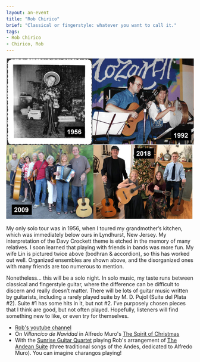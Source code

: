 ```yaml
---
layout: an-event
title: "Rob Chirico"
brief: "Classical or fingerstyle: whatever you want to call it."
tags:
- Rob Chirico
- Chirico, Rob
---
```


![RobChirico](/pics/20221024-RobChirico.jpg)

My only solo tour was in 1956, when I toured my grandmother’s kitchen, which was immediately below ours in Lyndhurst, New Jersey. My interpretation of the Davy Crockett theme is etched in the memory of many relatives. I soon learned that playing with friends in bands was more fun. My wife Lin is pictured twice above (bodhran & accordion), so this has worked out well. Organized ensembles are shown above, and the disorganized ones with many friends are too numerous to mention.

Nonetheless... this will be a solo night. In solo music, my taste runs between classical and fingerstyle guitar, where the difference can be difficult to discern and really doesn’t matter. There will be lots of guitar music written by guitarists, including a rarely played suite by M. D. Pujol (Suite del Plata #2). Suite #1 has some hits in it, but not #2. I’ve purposely chosen pieces that I think are good, but not often played. Hopefully, listeners will find something new to like, or even try for themselves.  

* [Rob's youtube channel](https://www.youtube.com/@MusicfromRob)
* On _Villancico de Navidad_ in Alfredo Muro's [The Spirit of Christmas](https://www.psaudio.com/blogs/copper/octave-records-welcomes-the-holidays-with-guitarist-alfredo-muro-and-em-the-spirit-of-christmas-em)
* With the [Sunrise Guitar Quartet](https://www.facebook.com/sunriseguitarquartet/) playing Rob's arrangement of [The Andean Suite](https://www.youtube.com/watch?v=ssMIWYh4Zmo) (three traditional songs of the Andes, dedicated to Alfredo Muro).  You can imagine charangos playing!
